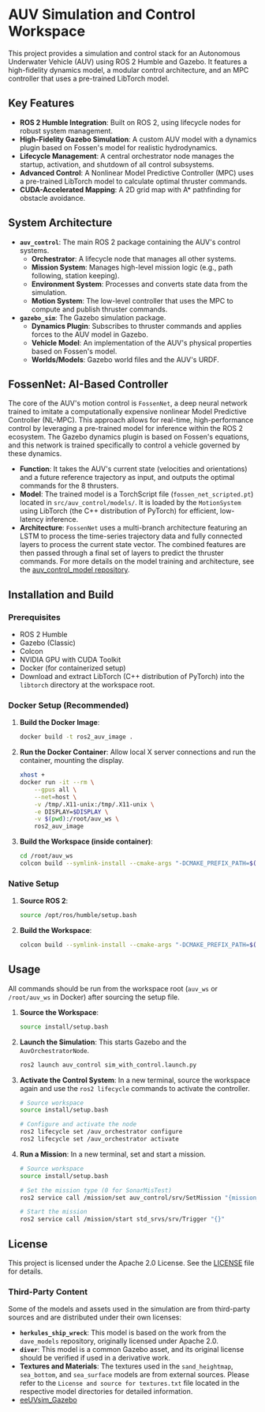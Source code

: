 # AUV Simulation and Control Workspace

This project provides a simulation and control stack for an Autonomous Underwater Vehicle (AUV) using ROS 2 Humble and Gazebo. It features a high-fidelity dynamics model, a modular control architecture, and an MPC controller that uses a pre-trained LibTorch model.

## Key Features

-   **ROS 2 Humble Integration**: Built on ROS 2, using lifecycle nodes for robust system management.
-   **High-Fidelity Gazebo Simulation**: A custom AUV model with a dynamics plugin based on Fossen's model for realistic hydrodynamics.
-   **Lifecycle Management**: A central orchestrator node manages the startup, activation, and shutdown of all control subsystems.
-   **Advanced Control**: A Nonlinear Model Predictive Controller (MPC) uses a pre-trained LibTorch model to calculate optimal thruster commands.
-   **CUDA-Accelerated Mapping**: A 2D grid map with A* pathfinding for obstacle avoidance.

## System Architecture

-   **`auv_control`**: The main ROS 2 package containing the AUV's control systems.
    -   **Orchestrator**: A lifecycle node that manages all other systems.
    -   **Mission System**: Manages high-level mission logic (e.g., path following, station keeping).
    -   **Environment System**: Processes and converts state data from the simulation.
    -   **Motion System**: The low-level controller that uses the MPC to compute and publish thruster commands.
-   **`gazebo_sim`**: The Gazebo simulation package.
    -   **Dynamics Plugin**: Subscribes to thruster commands and applies forces to the AUV model in Gazebo.
    -   **Vehicle Model**: An implementation of the AUV's physical properties based on Fossen's model.
    -   **Worlds/Models**: Gazebo world files and the AUV's URDF.

## FossenNet: AI-Based Controller

The core of the AUV's motion control is `FossenNet`, a deep neural network trained to imitate a computationally expensive nonlinear Model Predictive Controller (NL-MPC). This approach allows for real-time, high-performance control by leveraging a pre-trained model for inference within the ROS 2 ecosystem. The Gazebo dynamics plugin is based on Fossen's equations, and this network is trained specifically to control a vehicle governed by these dynamics.

-   **Function**: It takes the AUV's current state (velocities and orientations) and a future reference trajectory as input, and outputs the optimal commands for the 8 thrusters.
-   **Model**: The trained model is a TorchScript file (`fossen_net_scripted.pt`) located in `src/auv_control/models/`. It is loaded by the `MotionSystem` using LibTorch (the C++ distribution of PyTorch) for efficient, low-latency inference.
-   **Architecture**: `FossenNet` uses a multi-branch architecture featuring an LSTM to process the time-series trajectory data and fully connected layers to process the current state vector. The combined features are then passed through a final set of layers to predict the thruster commands. For more details on the model training and architecture, see the [auv_control_model repository](https://github.com/elymsyr/auv_control_model).

## Installation and Build

### Prerequisites

-   ROS 2 Humble
-   Gazebo (Classic)
-   Colcon
-   NVIDIA GPU with CUDA Toolkit
-   Docker (for containerized setup)
-   Download and extract LibTorch (C++ distribution of PyTorch) into the `libtorch` directory at the workspace root.

### Docker Setup (Recommended)

1.  **Build the Docker Image**:
    ```sh
    docker build -t ros2_auv_image .
    ```

2.  **Run the Docker Container**:
    Allow local X server connections and run the container, mounting the display.
    ```sh
    xhost +
    docker run -it --rm \
        --gpus all \
        --net=host \
        -v /tmp/.X11-unix:/tmp/.X11-unix \
        -e DISPLAY=$DISPLAY \
        -v $(pwd):/root/auv_ws \
        ros2_auv_image
    ```

3.  **Build the Workspace (inside container)**:
    ```sh
    cd /root/auv_ws
    colcon build --symlink-install --cmake-args "-DCMAKE_PREFIX_PATH=$(pwd)/libtorch"
    ```

### Native Setup

1.  **Source ROS 2**:
    ```sh
    source /opt/ros/humble/setup.bash
    ```
2.  **Build the Workspace**:
    ```sh
    colcon build --symlink-install --cmake-args "-DCMAKE_PREFIX_PATH=$(pwd)/libtorch"
    ```

## Usage

All commands should be run from the workspace root (`auv_ws` or `/root/auv_ws` in Docker) after sourcing the setup file.

1.  **Source the Workspace**:
    ```sh
    source install/setup.bash
    ```

2.  **Launch the Simulation**:
    This starts Gazebo and the `AuvOrchestratorNode`.
    ```sh
    ros2 launch auv_control sim_with_control.launch.py
    ```

3.  **Activate the Control System**:
    In a new terminal, source the workspace again and use the `ros2 lifecycle` commands to activate the controller.
    ```sh
    # Source workspace
    source install/setup.bash

    # Configure and activate the node
    ros2 lifecycle set /auv_orchestrator configure
    ros2 lifecycle set /auv_orchestrator activate
    ```

4.  **Run a Mission**:
    In a new terminal, set and start a mission.
    ```sh
    # Source workspace
    source install/setup.bash

    # Set the mission type (0 for SonarMisTest)
    ros2 service call /mission/set auv_control/srv/SetMission "{mission_type: 0}"

    # Start the mission
    ros2 service call /mission/start std_srvs/srv/Trigger "{}"
    ```

## License

This project is licensed under the Apache 2.0 License. See the [LICENSE](LICENSE) file for details.

### Third-Party Content

Some of the models and assets used in the simulation are from third-party sources and are distributed under their own licenses:

-   **`herkules_ship_wreck`**: This model is based on the work from the `dave_models` repository, originally licensed under Apache 2.0.
-   **`diver`**: This model is a common Gazebo asset, and its original license should be verified if used in a derivative work.
-   **Textures and Materials**: The textures used in the `sand_heightmap`, `sea_bottom`, and `sea_surface` models are from external sources. Please refer to the `License and source for textures.txt` file located in the respective model directories for detailed information.
-   [eeUVsim_Gazebo](https://github.com/Centre-for-Biorobotics/eeUVsim_Gazebo)
